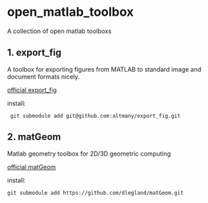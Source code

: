 # open_matlab_toolbox
A collection of open matlab toolboxs

## 1. export_fig

A toolbox for exporting figures from MATLAB to standard image and document formats nicely.

[official export_fig](https://github.com/altmany/export_fig)

install: 

` git submodule add git@github.com:altmany/export_fig.git`

## 2. matGeom

Matlab geometry toolbox for 2D/3D geometric computing

[official matGeom](https://github.com/dlegland/matGeom)

install:

`git submodule add https://github.com/dlegland/matGeom.git` 

##
